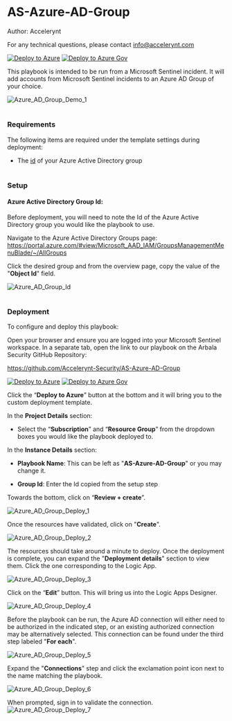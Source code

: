 # AS-Azure-AD-Group
Author: Accelerynt

For any technical questions, please contact info@accelerynt.com  

[![Deploy to Azure](https://aka.ms/deploytoazurebutton)](https://portal.azure.com/#create/Microsoft.Template/uri/https%3A%2F%2Fraw.githubusercontent.com%2FAccelerynt-Security%2FAS-Azure-AD-Group%2Fmaster%2Fazuredeploy.json)
[![Deploy to Azure Gov](https://aka.ms/deploytoazuregovbutton)](https://portal.azure.us/#create/Microsoft.Template/uri/https%3A%2F%2Fraw.githubusercontent.com%2FAccelerynt-Security%2FAS-Azure-AD-Group%2Fmaster%2Fazuredeploy.json)    

This playbook is intended to be run from a Microsoft Sentinel incident. It will add accounts from Microsoft Sentinel incidents to an Azure AD Group of your choice.

![Azure_AD_Group_Demo_1](Images/Azure_AD_Group_Demo_1.png)


#
### Requirements

The following items are required under the template settings during deployment: 

* The [id](https://github.com/Accelerynt-Security/AS-Azure-AD-Group#azure-active-directory-group-id) of your Azure Active Directory group

# 
### Setup

#### Azure Active Directory Group Id:

Before deployment, you will need to note the Id of the Azure Active Directory group you would like the playbook to use.

Navigate to the Azure Active Directory Groups page: https://portal.azure.com/#view/Microsoft_AAD_IAM/GroupsManagementMenuBlade/~/AllGroups

Click the desired group and from the overview page, copy the value of the "**Object Id**" field.

![Azure_AD_Group_Id](Images/Azure_AD_Group_Id.png)

#
### Deployment

To configure and deploy this playbook:

Open your browser and ensure you are logged into your Microsoft Sentinel workspace. In a separate tab, open the link to our playbook on the Arbala Security GitHub Repository:

https://github.com/Accelerynt-Security/AS-Azure-AD-Group

[![Deploy to Azure](https://aka.ms/deploytoazurebutton)](https://portal.azure.com/#create/Microsoft.Template/uri/https%3A%2F%2Fraw.githubusercontent.com%2FAccelerynt-Security%2FAS-Azure-AD-Group%2Fmaster%2Fazuredeploy.json)
[![Deploy to Azure Gov](https://aka.ms/deploytoazuregovbutton)](https://portal.azure.us/#create/Microsoft.Template/uri/https%3A%2F%2Fraw.githubusercontent.com%2FAccelerynt-Security%2FAS-Azure-AD-Group%2Fmaster%2Fazuredeploy.json)

Click the “**Deploy to Azure**” button at the bottom and it will bring you to the custom deployment template.

In the **Project Details** section:

* Select the “**Subscription**” and “**Resource Group**” from the dropdown boxes you would like the playbook deployed to.  

In the **Instance Details** section:  
                                                  
* **Playbook Name**: This can be left as "**AS-Azure-AD-Group**" or you may change it. 

* **Group Id**: Enter the Id copied from the setup step

Towards the bottom, click on “**Review + create**”. 

![Azure_AD_Group_Deploy_1](Images/Azure_AD_Group_Deploy_1.png)

Once the resources have validated, click on "**Create**".

![Azure_AD_Group_Deploy_2](Images/Azure_AD_Group_Deploy_2.png)

The resources should take around a minute to deploy. Once the deployment is complete, you can expand the "**Deployment details**" section to view them.
Click the one corresponding to the Logic App.

![Azure_AD_Group_Deploy_3](Images/Azure_AD_Group_Deploy_3.png)

Click on the “**Edit**” button. This will bring us into the Logic Apps Designer.

![Azure_AD_Group_Deploy_4](Images/Azure_AD_Group_Deploy_4.png)

Before the playbook can be run, the Azure AD connection will either need to be authorized in the indicated step, or an existing authorized connection may be alternatively selected. This connection can be found under the third step labeled "**For each**".

![Azure_AD_Group_Deploy_5](Images/Azure_AD_Group_Deploy_5.png)

Expand the "**Connections**" step and click the exclamation point icon next to the name matching the playbook.
                                                                                                
![Azure_AD_Group_Deploy_6](Images/Azure_AD_Group_Deploy_6.png)

When prompted, sign in to validate the connection.                                                                                                
![Azure_AD_Group_Deploy_7](Images/Azure_AD_Group_Deploy_7.png)
